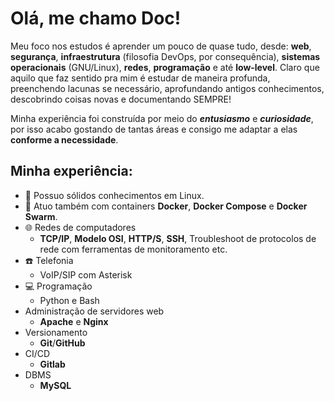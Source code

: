 # Olá, me chamo Doc!

Meu foco nos estudos é aprender um pouco de quase tudo, desde: **web**, **segurança**, **infraestrutura** (filosofia DevOps, por consequência), **sistemas operacionais** (GNU/Linux), **redes**, **programação** e até **low-level**.
Claro que aquilo que faz sentido pra mim é estudar de maneira profunda, preenchendo lacunas se necessário, aprofundando antigos conhecimentos, descobrindo coisas novas e documentando SEMPRE!

Minha experiência foi construída por meio do ***entusiasmo*** e ***curiosidade***, por isso acabo gostando de tantas áreas e consigo me adaptar a elas **conforme a necessidade**.


## Minha experiência:
- :penguin: Possuo sólidos conhecimentos em Linux.
- :whale: Atuo também com containers **Docker**, **Docker Compose** e **Docker Swarm**.
- :globe_with_meridians: Redes de computadores
  - **TCP/IP**, **Modelo OSI**, **HTTP/S**, **SSH**, Troubleshoot de protocolos de rede com ferramentas de monitoramento etc.
- :telephone: Telefonia
  - VoIP/SIP com Asterisk
- :computer: Programação
  - Python e Bash
- Administração de servidores web
  - **Apache** e **Nginx**
- Versionamento
  - **Git**/**GitHub**
- CI/CD
  - **Gitlab**
- DBMS
  - **MySQL**
